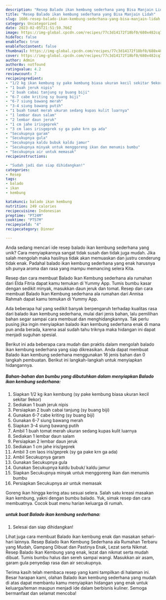 ```yaml
---
description: "Resep Balado ikan kembung sederhana yang Bisa Manjain Lidah"
title: "Resep Balado ikan kembung sederhana yang Bisa Manjain Lidah"
slug: 1606-resep-balado-ikan-kembung-sederhana-yang-bisa-manjain-lidah
category: Uncategorized
date: 2023-02-05T21:51:59.766Z
image: https://img-global.cpcdn.com/recipes/77c3d14172f18bf0/680x482cq70/balado-ikan-kembung-sederhana-foto-resep-utama.jpg
hideToc: false
enableToc: true
enableTocContent: false
thumbnail: https://img-global.cpcdn.com/recipes/77c3d14172f18bf0/680x482cq70/balado-ikan-kembung-sederhana-foto-resep-utama.jpg
cover: https://img-global.cpcdn.com/recipes/77c3d14172f18bf0/680x482cq70/balado-ikan-kembung-sederhana-foto-resep-utama.jpg
author: Admin
authorAv: notfound
ratingvalue: 4.2
reviewcount: 7
recipeingredient:
- "1/2 kg ikan kembung sy pake kembung biasa ukuran kecil sekitar 9ekor"
- "1 buah jeruk nipis"
- "2 buah cabai tanjung sy buang biji"
- "6-7 cabe kriting sy buang biji"
- "6-7 siung bawang merah"
- "3-4 siung bawang putih"
- "1 buah tomat merah ukuran sedang kupas kulit luarnya"
- "1 lembar daun salam"
- "2 lembar daun jeruk"
- "1 cm jahe irisgeprek"
- "3 cm laos irisgeprek sy ga pake krn ga ada"
- "Secukupnya garam"
- "Secukupnya gula"
- "Secukupnya kaldu bubuk kaldu jamur"
- "Secukupnya minyak untuk menggoreng ikan dan menumis bumbu"
- "Secukupnya air untuk memasak"
recipeinstructions:

- "Sudah jadi dan siap dihidangkan!"
categories:
- Resep
tags:
- balado
- ikan
- kembung

katakunci: balado ikan kembung 
nutrition: 249 calories
recipecuisine: Indonesian
preptime: "PT24M"
cooktime: "PT57M"
recipeyield: "4"
recipecategory: Dinner

---
```





Anda sedang mencari ide resep balado ikan kembung sederhana yang unik? Cara menyiapkannya sangat tidak susah dan tidak juga mudah. Jika salah mengolah maka hasilnya tidak akan memuaskan dan justru cenderung tidak enak. Padahal balado ikan kembung sederhana yang enak harusnya sih punya aroma dan rasa yang mampu memancing selera Kita.





Resep dan cara membuat Balado Ikan Kembung sederhana ala rumahan dari Elda Fitria dapat kamu temukan di Yummy App. Tumis bumbu kasar dengan sedikit minyak, masukkan daun jeruk dan tomat. Resep dan cara membuat Balado Ikan Kembung sederhana ala rumahan dari Annisa Rahmah dapat kamu temukan di Yummy App.

Ada beberapa hal yang sedikit banyak berpengaruh terhadap kualitas rasa dari balado ikan kembung sederhana, mulai dari jenis bahan, lalu pemilihan bahan segar sampai cara membuat dan menghidangkannya. Tak perlu pusing jika ingin menyiapkan balado ikan kembung sederhana enak di mana pun anda berada, karena asal sudah tahu triknya maka hidangan ini dapat menjadi suguhan spesial.






Berikut ini ada beberapa cara mudah dan praktis dalam mengolah balado ikan kembung sederhana yang siap dikreasikan. Anda dapat membuat Balado ikan kembung sederhana menggunakan 16 jenis bahan dan 0 langkah pembuatan. Berikut ini langkah-langkah untuk menyiapkan hidangannya.

<!--inarticleads1-->

##### Bahan-bahan dan bumbu yang dibutuhkan dalam menyiapkan Balado ikan kembung sederhana:

1. Siapkan 1/2 kg ikan kembung (sy pake kembung biasa ukuran kecil sekitar 9ekor)
1. Sediakan 1 buah jeruk nipis
1. Persiapkan 2 buah cabai tanjung (sy buang biji)
1. Gunakan 6-7 cabe kriting (sy buang biji)
1. Gunakan 6-7 siung bawang merah
1. Siapkan 3-4 siung bawang putih
1. Ambil 1 buah tomat merah ukuran sedang kupas kulit luarnya
1. Sediakan 1 lembar daun salam
1. Persiapkan 2 lembar daun jeruk
1. Sediakan 1 cm jahe iris/geprek
1. Ambil 3 cm laos iris/geprek (sy ga pake krn ga ada)
1. Ambil Secukupnya garam
1. Gunakan Secukupnya gula
1. Gunakan Secukupnya kaldu bubuk/ kaldu jamur
1. Siapkan Secukupnya minyak untuk menggoreng ikan dan menumis bumbu
1. Persiapkan Secukupnya air untuk memasak


Goreng ikan hingga kering atau sesuai selera. Salah satu kreasi masakan ikan kembung, yakni dengan bumbu balado. Yuk, simak resep dan cara membuatnya. Cocok buat menu harian keluarga di rumah. 

<!--inarticleads2-->

#####  untuk buat Balado ikan kembung sederhana:


1. Selesai dan siap dihidangkan!

Lihat juga cara membuat Balado ikan kembung enak dan masakan sehari-hari lainnya. Resep Balado Ikan Kembung Sederhana ala Rumahan Terbaru yang Mudah, Gampang Dibuat dan Pastinya Enak, Lezat serta Nikmat. Resep Balado Ikan Kembung yang enak, lezat dan nikmat serta mudah dibuat. Tumis bumbu halus dan sereh sampai wangi. Masukkan air asam, garam gula penyedap rasa dan air secukupnya. 

Terima kasih telah membaca resep yang kami tampilkan di halaman ini. Besar harapan kami, olahan Balado ikan kembung sederhana yang mudah di atas dapat membantu kamu menyiapkan hidangan yang enak untuk keluarga/teman maupun menjadi ide dalam berbisnis kuliner. Semoga bermanfaat dan selamat mencoba!

